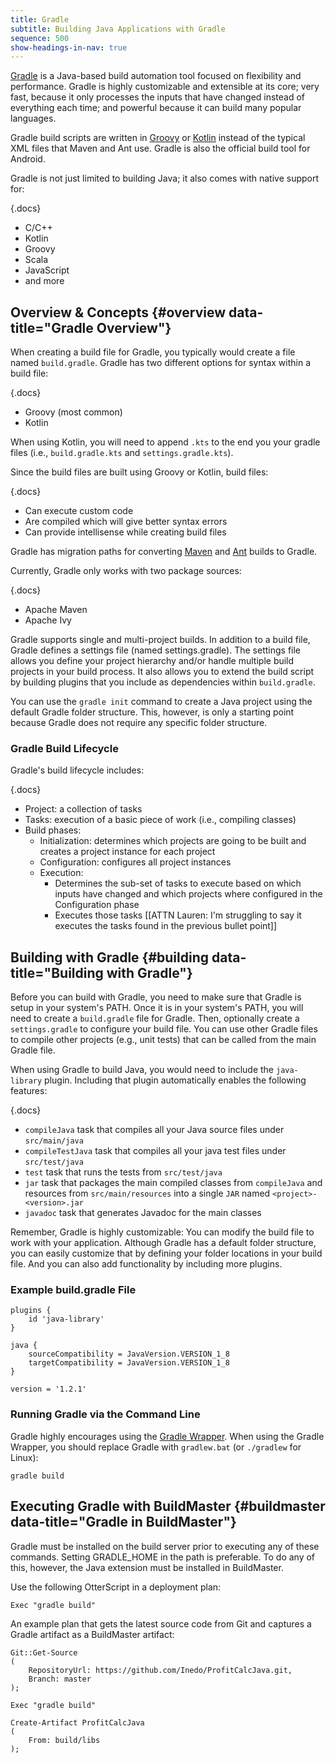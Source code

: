 ```yaml
---
title: Gradle
subtitle: Building Java Applications with Gradle
sequence: 500
show-headings-in-nav: true
---
```


[Gradle](https://gradle.org/) is a Java-based build automation tool focused on flexibility and performance. Gradle is highly customizable and extensible at its core; very fast, because it only processes the inputs that have changed instead of everything each time; and powerful because it can build many popular languages.

Gradle build scripts are written in [Groovy](https://groovy-lang.org/) or [Kotlin](https://kotlinlang.org/) instead of the typical XML files that Maven and Ant use. Gradle is also the official build tool for Android.

Gradle is not just limited to building Java; it also comes with native support for:

{.docs}
  - C/C++
  - Kotlin
  - Groovy
  - Scala
  - JavaScript
  - and more
  

## Overview & Concepts {#overview data-title="Gradle Overview"}

When creating a build file for Gradle, you typically would create a file named `build.gradle`.  Gradle has two different options for syntax within a build file:

{.docs}  
- Groovy (most common)
- Kotlin

When using Kotlin, you will need to append `.kts` to the end you your gradle files (i.e., `build.gradle.kts` and `settings.gradle.kts`). 

Since the build files are built using Groovy or Kotlin, build files:

{.docs}
- Can execute custom code
- Are compiled which will give better syntax errors
- Can provide intellisense while creating build files


 Gradle has migration paths for converting [Maven](https://docs.gradle.org/6.2.1/userguide/migrating_from_maven.html) and [Ant](https://docs.gradle.org/6.2.1/userguide/migrating_from_ant.html) builds to Gradle.

Currently, Gradle only works with two package sources:

{.docs}
- Apache Maven
- Apache Ivy

Gradle supports single and multi-project builds. In addition to a build file, Gradle defines a settings file (named settings.gradle).  The settings file allows you define your project hierarchy and/or handle multiple build projects in your build process.  It also allows you to extend the build script by building plugins that you include as dependencies within `build.gradle`. 

You can use the `gradle init` command to create a Java project using the default Gradle folder structure.  This, however, is only a starting point because Gradle does not require any specific folder structure.

### Gradle Build Lifecycle

Gradle's build lifecycle includes:

{.docs}
- Project: a collection of tasks 
- Tasks: execution of a basic piece of work (i.e., compiling classes)
- Build phases:
  - Initialization: determines which projects are going to be built and creates a project instance for each project 
  - Configuration: configures all project instances 
  - Execution: 
    - Determines the sub-set of tasks to execute based on which inputs have changed and which projects where configured in the Configuration phase
    - Executes those tasks [[ATTN Lauren:  I'm struggling to say it executes the tasks found in the previous bullet point]]


## Building with Gradle {#building data-title="Building with Gradle"}

Before you can build with Gradle, you need to make sure that Gradle is setup in your system's PATH.  Once it is in your system's PATH, you will need to create a `build.gradle` file for Gradle. Then, optionally create a `settings.gradle` to configure your build file. You can use other Gradle files to compile other projects (e.g., unit tests) that can be called from the main Gradle file.

When using Gradle to build Java, you would need to include the `java-library` plugin. Including that plugin automatically enables the following features:

{.docs}
- `compileJava` task that compiles all your Java source files under `src/main/java`
- `compileTestJava` task that compiles all your java test files under `src/test/java`
- `test` task that runs the tests from `src/test/java`
- `jar` task that packages the main compiled classes from `compileJava` and resources from `src/main/resources` into a single `JAR` named `<project>-<version>.jar`
- `javadoc` task that generates Javadoc for the main classes

Remember, Gradle is highly customizable: You can modify the build file to work with your application. Although Gradle has a default folder structure, you can easily customize that by defining your folder locations in your build file. And you can also add functionality by including more plugins.

### Example build.gradle File

```
plugins {
    id 'java-library'
}

java {
    sourceCompatibility = JavaVersion.VERSION_1_8
    targetCompatibility = JavaVersion.VERSION_1_8
}

version = '1.2.1'
```

### Running Gradle via the Command Line

Gradle highly encourages using the [Gradle Wrapper](https://docs.gradle.org/current/userguide/gradle_wrapper.html#gradle_wrapper). When using the Gradle Wrapper, you should replace Gradle with `gradlew.bat` (or `./gradlew` for Linux):

```
gradle build
```

## Executing Gradle with BuildMaster {#buildmaster data-title="Gradle in BuildMaster"}

Gradle must be installed on the build server prior to executing any of these commands.  Setting GRADLE_HOME in the path is preferable. To do any of this, however, the Java extension must be installed in BuildMaster.

Use the following OtterScript in a deployment plan:

```
Exec "gradle build"
```

An example plan that gets the latest source code from Git and captures a Gradle artifact as a BuildMaster artifact:

```
Git::Get-Source
(
    RepositoryUrl: https://github.com/Inedo/ProfitCalcJava.git,
    Branch: master
);

Exec "gradle build"

Create-Artifact ProfitCalcJava
(
    From: build/libs
);
```
